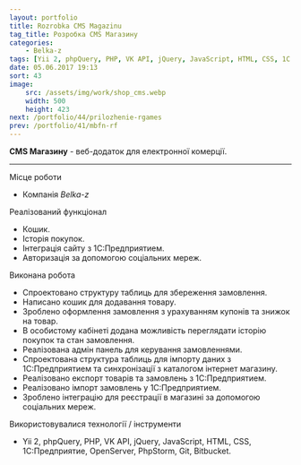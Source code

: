 ```yaml
---
layout: portfolio
title: Rozrobka CMS Magazinu
tag_title: Розробка CMS Магазину
categories:
    - Belka-z
tags: [Yii 2, phpQuery, PHP, VK API, jQuery, JavaScript, HTML, CSS, 1С Предприятие, OpenServer, PhpStorm, Git, Bitbucket]
date: 05.06.2017 19:13
sort: 43
image: 
    src: /assets/img/work/shop_cms.webp 
    width: 500
    height: 423
next: /portfolio/44/prilozhenie-rgames
prev: /portfolio/41/mbfn-rf
---
```


**CMS Магазину** - веб-додаток для електронної комерції.

---

Місце роботи

* Компанія _Belka-z_

Реалізований функціонал

* Кошик.
* Історія покупок.
* Інтеграція сайту з 1С:Предприятием.
* Авторизація за допомогою соціальних мереж.

Виконана робота

* Спроектовано структуру таблиць для збереження замовлення.
* Написано кошик для додавання товару.
* Зроблено оформлення замовлення з урахуванням купонів та знижок на товар.
* В особистому кабінеті додана можливість переглядати історію покупок та стан замовлення.
* Реалізована адмін панель для керування замовленнями.
* Спроектована структура таблиць для імпорту даних з 1С:Предприятием та синхронізації з каталогом інтернет магазину.
* Реалізовано експорт товарів та замовлень з 1С:Предприятием.
* Реалізовано імпорт замовлень у 1С:Предприятием.
* Зроблено інтеграцію для реєстрації в магазині за допомогою соціальних мереж.

Використовувалися технології / інструменти

* Yii 2, phpQuery, PHP, VK API, jQuery, JavaScript, HTML, CSS, 1С:Предприятие, OpenServer, PhpStorm, Git, Bitbucket.

